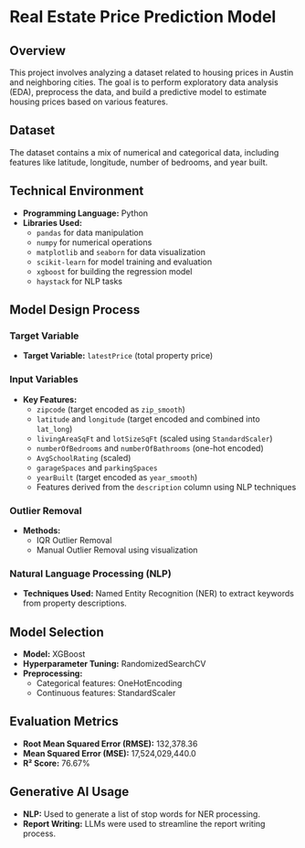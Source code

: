 # Real Estate Price Prediction Model

## Overview
This project involves analyzing a dataset related to housing prices in Austin and neighboring cities. The goal is to perform exploratory data analysis (EDA), preprocess the data, and build a predictive model to estimate housing prices based on various features.

## Dataset
The dataset contains a mix of numerical and categorical data, including features like latitude, longitude, number of bedrooms, and year built.

## Technical Environment
- **Programming Language:** Python
- **Libraries Used:**
  - `pandas` for data manipulation
  - `numpy` for numerical operations
  - `matplotlib` and `seaborn` for data visualization
  - `scikit-learn` for model training and evaluation
  - `xgboost` for building the regression model
  - `haystack` for NLP tasks

## Model Design Process
### Target Variable
- **Target Variable:** `latestPrice` (total property price)

### Input Variables
- **Key Features:**
  - `zipcode` (target encoded as `zip_smooth`)
  - `latitude` and `longitude` (target encoded and combined into `lat_long`)
  - `livingAreaSqFt` and `lotSizeSqFt` (scaled using `StandardScaler`)
  - `numberOfBedrooms` and `numberOfBathrooms` (one-hot encoded)
  - `AvgSchoolRating` (scaled)
  - `garageSpaces` and `parkingSpaces`
  - `yearBuilt` (target encoded as `year_smooth`)
  - Features derived from the `description` column using NLP techniques

### Outlier Removal
- **Methods:**
  - IQR Outlier Removal
  - Manual Outlier Removal using visualization

### Natural Language Processing (NLP)
- **Techniques Used:** Named Entity Recognition (NER) to extract keywords from property descriptions.

## Model Selection
- **Model:** XGBoost
- **Hyperparameter Tuning:** RandomizedSearchCV
- **Preprocessing:**
  - Categorical features: OneHotEncoding
  - Continuous features: StandardScaler

## Evaluation Metrics
- **Root Mean Squared Error (RMSE):** 132,378.36
- **Mean Squared Error (MSE):** 17,524,029,440.0
- **R² Score:** 76.67%

## Generative AI Usage
- **NLP:** Used to generate a list of stop words for NER processing.
- **Report Writing:** LLMs were used to streamline the report writing process.
